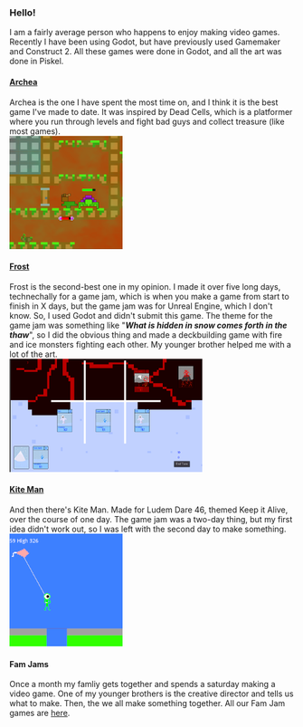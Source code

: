 ### Hello!

I am a fairly average person who happens to enjoy making video games. Recently I have been using Godot, but have previously used Gamemaker and Construct 2. All these games were done in Godot, and all the art was done in Piskel.

#### [Archea][Archea]

Archea is the one I have spent the most time on, and I think it is the best game I've made to date. It was inspired by Dead Cells, which is a platformer where you run through levels and fight bad guys and collect treasure (like most games).  
![Archea screenshot](Archea_Screenshot.png)

#### [Frost][Frost]

Frost is the second-best one in my opinion. I made it over five long days, technechally for a game jam, which is when you make a game from start to finish in X days, but the game jam was for Unreal Engine, which I don't know. So, I used Godot and didn't submit this game. The theme for the game jam was something like "**_What is hidden in snow comes forth in the thaw_**", so I did the obvious thing and made a deckbuilding game with fire and ice monsters fighting each other. My younger brother helped me with a lot of the art.  
![Frost screenshot](Frost_Screenshot.png)

#### [Kite Man][Kite Man]

And then there's Kite Man. Made for Ludem Dare 46, themed Keep it Alive, over the course of one day. The game jam was a two-day thing, but my first idea didn't work out, so I was left with the second day to make something.  
![Kite Man screenshot](Kite_Man_Screenshot.png)

#### Fam Jams

Once a month my famliy gets together and spends a saturday making a video game. One of my younger brothers is the creative director and tells us what to make. Then, the we all make something together. All our Fam Jam games are [here][Fam Jam].

[Archea]: https://the-alex-g.github.io/Archea
[Frost]: https://the-alex-g.github.io/Frost
[Kite Man]: https://the-alex-g.github.io/LD46
[Fam Jam]: https://the-g-force.github.io
